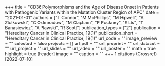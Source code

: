 +++
title = "CD36 Polymorphisms and the Age of Disease Onset in Patients with Pathogenic Variants within the Mutation Cluster Region of APC"
date = "2021-01-01"
authors = ["T Connor", "M McPhillips", "M Hipwell", "A Ziolkowski", "C Oldmeadow", "M Clapham", "P Pockney", "E Lis", "T Banasiewicz", "A Plawski", "R Scott"]
publication_types = ["2"]
publication = "Hereditary Cancer in Clinical Practice, 19(1)"
publication_short = "Hereditary Cancer in Clinical Practice, 19(1)"
url_code = ""
image_preview = ""
selected = false
projects = []
url_pdf = ""
url_preprint = ""
url_dataset = ""
url_project = ""
url_slides = ""
url_video = ""
url_poster = ""
math = true
highlight = true
[header]
image = ""
caption = ""
+++
1 citations (Crossref) [2022-07-10]
